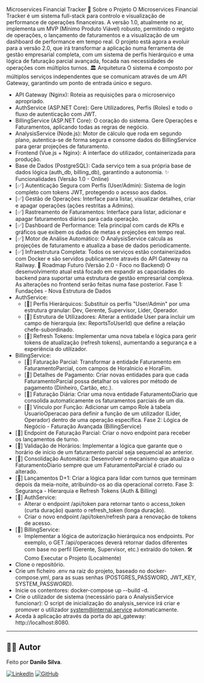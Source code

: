 Microservices Financial Tracker
📄 Sobre o Projeto
O Microservices Financial Tracker é um sistema full-stack para controlo e visualização de performance de operações financeiras. A versão 1.0, atualmente no ar, implementa um MVP (Mínimo Produto Viável) robusto, permitindo o registo de operações, o lançamento de faturamentos e a visualização de um dashboard de performance em tempo real.
O projeto está agora a evoluir para a versão 2.0, que irá transformar a aplicação numa ferramenta de gestão empresarial completa, com um sistema de perfis hierárquico e uma lógica de faturação parcial avançada, focada nas necessidades de operações com múltiplos turnos.
🏛️ Arquitetura
O sistema é composto por múltiplos serviços independentes que se comunicam através de um API Gateway, garantindo um ponto de entrada único e seguro.
 * API Gateway (Nginx): Roteia as requisições para o microserviço apropriado.
 * AuthService (ASP.NET Core): Gere Utilizadores, Perfis (Roles) e todo o fluxo de autenticação com JWT.
 * BillingService (ASP.NET Core): O coração do sistema. Gere Operações e Faturamentos, aplicando todas as regras de negócio.
 * AnalysisService (Node.js): Motor de cálculo que roda em segundo plano, autentica-se de forma segura e consome dados do BillingService para gerar projeções de faturamento.
 * Frontend (Vue.js + Nginx): A interface do utilizador, containerizada para produção.
 * Base de Dados (PostgreSQL): Cada serviço tem a sua própria base de dados lógica (auth_db, billing_db), garantindo a autonomia.
✨ Funcionalidades (Versão 1.0 - Online)
 * [✅] Autenticação Segura com Perfis (User/Admin): Sistema de login completo com tokens JWT, protegendo o acesso aos dados.
 * [✅] Gestão de Operações: Interface para listar, visualizar detalhes, criar e apagar operações (ações restritas a Admins).
 * [✅] Rastreamento de Faturamentos: Interface para listar, adicionar e apagar faturamentos diários para cada operação.
 * [✅] Dashboard de Performance: Tela principal com cards de KPIs e gráficos que exibem os dados de metas e projeções em tempo real.
 * [✅] Motor de Análise Automático: O AnalysisService calcula as projeções de faturamento e atualiza a base de dados periodicamente.
 * [✅] Infraestrutura Completa: Todos os serviços estão containerizados com Docker e são servidos publicamente através do API Gateway na Railway.
🚀 Roadmap Futuro (Versão 2.0 - Foco no Backend)
O desenvolvimento atual está focado em expandir as capacidades do backend para suportar uma estrutura de gestão empresarial complexa. As alterações no frontend serão feitas numa fase posterior.
Fase 1: Fundações - Nova Estrutura de Dados
 * AuthService:
   * [🎯] Perfis Hierárquicos: Substituir os perfis "User/Admin" por uma estrutura granular: Dev, Gerente, Supervisor, Lider, Operador.
   * [🎯] Estrutura de Utilizadores: Alterar a entidade User para incluir um campo de hierarquia (ex: ReportsToUserId) que define a relação chefe-subordinado.
   * [🎯] Refresh Tokens: Implementar uma nova tabela e lógica para gerir tokens de atualização (refresh tokens), aumentando a segurança e a experiência do utilizador.
 * BillingService:
   * [🎯] Faturação Parcial: Transformar a entidade Faturamento em FaturamentoParcial, com campos de HoraInicio e HoraFim.
   * [🎯] Detalhes de Pagamento: Criar novas entidades para que cada FaturamentoParcial possa detalhar os valores por método de pagamento (Dinheiro, Cartão, etc.).
   * [🎯] Faturação Diária: Criar uma nova entidade FaturamentoDiario que consolida automaticamente os faturamentos parciais de um dia.
   * [🎯] Vínculo por Função: Adicionar um campo Role à tabela UsuarioOperacao para definir a função de um utilizador (Lider, Operador) dentro de uma operação específica.
Fase 2: Lógica de Negócio - Faturação Avançada (BillingService)
 * [🎯] Endpoint de Faturação Parcial: Criar o novo endpoint para receber os lançamentos de turno.
 * [🎯] Validação de Horários: Implementar a lógica que garante que o horário de início de um faturamento parcial seja sequencial ao anterior.
 * [🎯] Consolidação Automática: Desenvolver o mecanismo que atualiza o FaturamentoDiario sempre que um FaturamentoParcial é criado ou alterado.
 * [🎯] Lançamentos D+1: Criar a lógica para lidar com turnos que terminam depois da meia-noite, atribuindo-os ao dia operacional correto.
Fase 3: Segurança - Hierarquia e Refresh Tokens (Auth & Billing)
 * [🎯] AuthService:
   * Alterar o endpoint /api/token para retornar tanto o access_token (curta duração) quanto o refresh_token (longa duração).
   * Criar o novo endpoint /api/token/refresh para a renovação de tokens de acesso.
 * [🎯] BillingService:
   * Implementar a lógica de autorização hierárquica nos endpoints. Por exemplo, o GET /api/operacoes deverá retornar dados diferentes com base no perfil (Gerente, Supervisor, etc.) extraído do token.
🛠️ Como Executar o Projeto (Localmente)
 * Clone o repositório.
 * Crie um ficheiro .env na raiz do projeto, baseado no docker-compose.yml, para as suas senhas (POSTGRES_PASSWORD, JWT_KEY, SYSTEM_PASSWORD).
 * Inicie os contentores: docker-compose up --build -d.
 * Crie o utilizador de sistema (necessário para o AnalysisService funcionar): O script de inicialização do analysis_service irá criar e promover o utilizador system@internal.service automaticamente.
 * Aceda à aplicação através da porta do api_gateway: http://localhost:8080.

---

## 👨‍💻 Autor

Feito por **Danilo Silva**.

[![LinkedIn](https://img.shields.io/badge/linkedin-%230077B5.svg?style=for-the-badge&logo=linkedin&logoColor=white)](https://www.linkedin.com/in/danilo-d-9b04a6140/)
[![GitHub](https://img.shields.io/badge/github-%23121011.svg?style=for-the-badge&logo=github&logoColor=white)](https://github.com/danilosilva441)